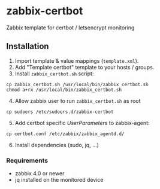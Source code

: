 # zabbix-certbot
Zabbix template for certbot / letsencrypt monitoring

## Installation
1. Import template & value mappings (`template.xml`).
2. Add "Template certbot" template to your hosts / groups.
2. Install `zabbix_certbot.sh` script:
```
cp zabbix_certbot.sh /usr/local/bin/zabbix_certbot.sh
chmod a+rx /usr/local/bin/zabbix_certbot.sh
```
4. Allow zabbix user to run `zabbix_certbot.sh` as root
```
cp sudoers /etc/sudoers.d/zabbix-certbot
```
5. Add certbot specific *UserParameter*s to zabbix-agent:
```
cp certbot.conf /etc/zabbix/zabbix_agentd.d/
```
6. Install dependencies (sudo, jq, ...)

### Requirements
 - zabbix 4.0 or newer
 - jq installed on the monitored device
